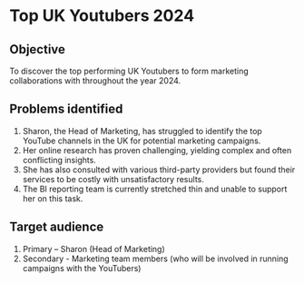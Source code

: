 # Top UK Youtubers 2024 

## Objective
To discover the top performing UK Youtubers to form marketing collaborations with throughout the year 2024. 


## Problems identified 
1. Sharon, the Head of Marketing, has struggled to identify the top YouTube channels in the UK for potential marketing campaigns.
2. Her online research has proven challenging, yielding complex and often conflicting insights.
3. She has also consulted with various third-party providers but found their services to be costly with unsatisfactory results.
4. The BI reporting team is currently stretched thin and unable to support her on this task.


## Target audience 
1. Primary – Sharon (Head of Marketing)
2. Secondary - Marketing team members (who will be involved in running campaigns with the YouTubers)
